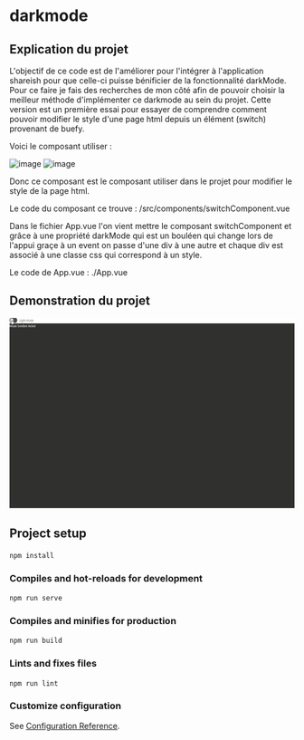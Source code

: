 # darkmode

## Explication du projet

L'objectif de ce code est de l'améliorer pour l'intégrer à l'application shareish pour que celle-ci puisse bénificier de la fonctionnalité darkMode. 
Pour ce faire je fais des recherches de mon côté afin de pouvoir choisir la meilleur méthode d'implémenter ce darkmode au sein du projet.
Cette version est un première essai pour essayer de comprendre comment pouvoir modifier le style d'une page html depuis un élément (switch) provenant de buefy. 

Voici le composant utiliser : 

![image](https://github.com/AdrienHoyoux/darkmode_v0.1/assets/100146992/0bf28e36-639f-475c-a16d-da7517d368dc)
![image](https://github.com/AdrienHoyoux/darkmode_v0.1/assets/100146992/d9834448-990b-474a-858c-67207eec728b)

Donc ce composant est le composant utiliser dans le projet pour modifier le style de la page html.

Le code du composant ce trouve :  /src/components/switchComponent.vue

Dans le fichier App.vue l'on vient mettre le composant switchComponent et grâce à une propriété darkMode qui est un bouléen qui change lors de l'appui graçe à un event on passe d'une div à une autre et chaque div est associé à une classe css qui correspond à un style.

Le code de App.vue : ./App.vue

## Demonstration du projet

![projet_darkMode](./projet_v01.gif)


## Project setup
```
npm install
```

### Compiles and hot-reloads for development
```
npm run serve
```

### Compiles and minifies for production
```
npm run build
```

### Lints and fixes files
```
npm run lint
```

### Customize configuration
See [Configuration Reference](https://cli.vuejs.org/config/).
